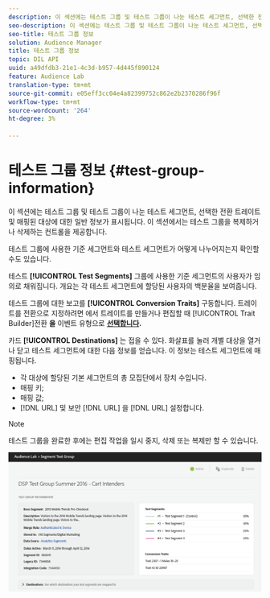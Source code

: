 ```yaml
---
description: 이 섹션에는 테스트 그룹 및 테스트 그룹이 나눈 테스트 세그먼트, 선택한 전환 트레이트 및 매핑된 대상에 대한 일반 정보가 표시됩니다. 이 섹션에서는 테스트 그룹을 복제하거나 삭제하는 컨트롤을 제공합니다.
seo-description: 이 섹션에는 테스트 그룹 및 테스트 그룹이 나눈 테스트 세그먼트, 선택한 전환 트레이트 및 매핑된 대상에 대한 일반 정보가 표시됩니다. 이 섹션에서는 테스트 그룹을 복제하거나 삭제하는 컨트롤을 제공합니다.
seo-title: 테스트 그룹 정보
solution: Audience Manager
title: 테스트 그룹 정보
topic: DIL API
uuid: a49dfdb3-21e1-4c3d-b957-4d445f890124
feature: Audience Lab
translation-type: tm+mt
source-git-commit: e05eff3cc04e4a82399752c862e2b2370286f96f
workflow-type: tm+mt
source-wordcount: '264'
ht-degree: 3%

---
```



# 테스트 그룹 정보 {#test-group-information}

이 섹션에는 테스트 그룹 및 테스트 그룹이 나눈 테스트 세그먼트, 선택한 전환 트레이트 및 매핑된 대상에 대한 일반 정보가 표시됩니다. 이 섹션에서는 테스트 그룹을 복제하거나 삭제하는 컨트롤을 제공합니다.

테스트 그룹에 사용한 기준 세그먼트와 테스트 세그먼트가 어떻게 나누어지는지 확인할 수도 있습니다.

테스트 **[!UICONTROL Test Segments]** 그룹에 사용한 기준 세그먼트의 사용자가 임의로 채워집니다. 개요는 각 테스트 세그먼트에 할당된 사용자의 백분율을 보여줍니다.

테스트 그룹에 대한 보고를 **[!UICONTROL Conversion Traits]** 구동합니다. 트레이트를 전환으로 지정하려면 에서 트레이트를 만들거나 편집할 때 [!UICONTROL Trait Builder]전환 **을** 이벤트 유형으로 **[선택합니다](../../features/traits/create-onboarded-rule-based-traits.md).**

카드 **[!UICONTROL Destinations]** 는 접을 수 있다. 화살표를 눌러 개별 대상을 열거나 닫고 테스트 세그먼트에 대한 다음 정보를 얻습니다. 이 정보는 테스트 세그먼트에 매핑됩니다.

* 각 대상에 할당된 기본 세그먼트의 총 모집단에서 장치 수입니다.
* 매핑 키;
* 매핑 값;
* [!DNL URL] 및 보안 [!DNL URL] 을 [!DNL URL] 설정합니다.

>[!NOTE]
>
>테스트 그룹을 완료한 후에는 편집 작업을 일시 중지, 삭제 또는 복제만 할 수 있습니다.

![](assets/test-groups-information.PNG)